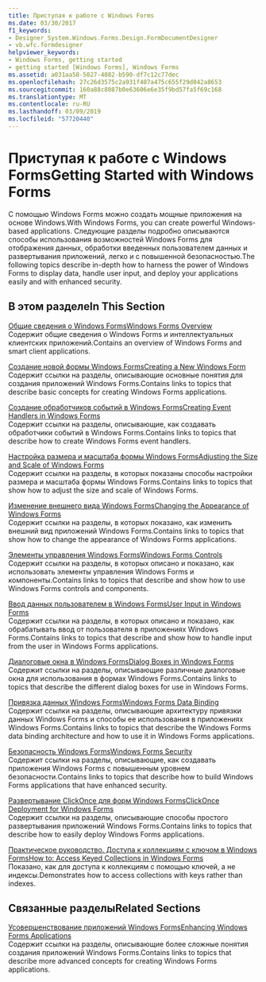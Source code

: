 ```yaml
---
title: Приступая к работе с Windows Forms
ms.date: 03/30/2017
f1_keywords:
- Designer_System.Windows.Forms.Design.FormDocumentDesigner
- vb.wfc.formdesigner
helpviewer_keywords:
- Windows Forms, getting started
- getting started [Windows Forms], Windows Forms
ms.assetid: a031aa58-5027-4082-b590-df7c12c77dec
ms.openlocfilehash: 27c26d3575c2a931f407a475c655f29d042a8653
ms.sourcegitcommit: 160a88c8087b0e63606e6e35f9bd57fa5f69c168
ms.translationtype: MT
ms.contentlocale: ru-RU
ms.lasthandoff: 03/09/2019
ms.locfileid: "57720440"
---
```

# <a name="getting-started-with-windows-forms"></a><span data-ttu-id="2672d-102">Приступая к работе с Windows Forms</span><span class="sxs-lookup"><span data-stu-id="2672d-102">Getting Started with Windows Forms</span></span>
<span data-ttu-id="2672d-103">С помощью Windows Forms можно создать мощные приложения на основе Windows.</span><span class="sxs-lookup"><span data-stu-id="2672d-103">With Windows Forms, you can create powerful Windows-based applications.</span></span> <span data-ttu-id="2672d-104">Следующие разделы подробно описываются способы использования возможностей Windows Forms для отображения данных, обработки введенных пользователем данных и развертывания приложений, легко и с повышенной безопасностью.</span><span class="sxs-lookup"><span data-stu-id="2672d-104">The following topics describe in-depth how to harness the power of Windows Forms to display data, handle user input, and deploy your applications easily and with enhanced security.</span></span>  
  
## <a name="in-this-section"></a><span data-ttu-id="2672d-105">В этом разделе</span><span class="sxs-lookup"><span data-stu-id="2672d-105">In This Section</span></span>  
 [<span data-ttu-id="2672d-106">Общие сведения о Windows Forms</span><span class="sxs-lookup"><span data-stu-id="2672d-106">Windows Forms Overview</span></span>](windows-forms-overview.md)  
 <span data-ttu-id="2672d-107">Содержит общие сведения о Windows Forms и интеллектуальных клиентских приложений.</span><span class="sxs-lookup"><span data-stu-id="2672d-107">Contains an overview of Windows Forms and smart client applications.</span></span>  
  
 [<span data-ttu-id="2672d-108">Создание новой формы Windows Forms</span><span class="sxs-lookup"><span data-stu-id="2672d-108">Creating a New Windows Form</span></span>](creating-a-new-windows-form.md)  
 <span data-ttu-id="2672d-109">Содержит ссылки на разделы, описывающие основные понятия для создания приложений Windows Forms.</span><span class="sxs-lookup"><span data-stu-id="2672d-109">Contains links to topics that describe basic concepts for creating Windows Forms applications.</span></span>  
  
 [<span data-ttu-id="2672d-110">Создание обработчиков событий в Windows Forms</span><span class="sxs-lookup"><span data-stu-id="2672d-110">Creating Event Handlers in Windows Forms</span></span>](creating-event-handlers-in-windows-forms.md)  
 <span data-ttu-id="2672d-111">Содержит ссылки на разделы, описывающие, как создавать обработчики событий в Windows Forms.</span><span class="sxs-lookup"><span data-stu-id="2672d-111">Contains links to topics that describe how to create Windows Forms event handlers.</span></span>  
  
 [<span data-ttu-id="2672d-112">Настройка размера и масштаба формы Windows Forms</span><span class="sxs-lookup"><span data-stu-id="2672d-112">Adjusting the Size and Scale of Windows Forms</span></span>](adjusting-the-size-and-scale-of-windows-forms.md)  
 <span data-ttu-id="2672d-113">Содержит ссылки на разделы, в которых показаны способы настройки размера и масштаба формы Windows Forms.</span><span class="sxs-lookup"><span data-stu-id="2672d-113">Contains links to topics that show how to adjust the size and scale of Windows Forms.</span></span>  
  
 [<span data-ttu-id="2672d-114">Изменение внешнего вида Windows Forms</span><span class="sxs-lookup"><span data-stu-id="2672d-114">Changing the Appearance of Windows Forms</span></span>](changing-the-appearance-of-windows-forms.md)  
 <span data-ttu-id="2672d-115">Содержит ссылки на разделы, в которых показано, как изменить внешний вид приложений Windows Forms.</span><span class="sxs-lookup"><span data-stu-id="2672d-115">Contains links to topics that show how to change the appearance of Windows Forms applications.</span></span>  
  
 [<span data-ttu-id="2672d-116">Элементы управления Windows Forms</span><span class="sxs-lookup"><span data-stu-id="2672d-116">Windows Forms Controls</span></span>](./controls/index.md)  
 <span data-ttu-id="2672d-117">Содержит ссылки на разделы, в которых описано и показано, как использовать элементы управления Windows Forms и компоненты.</span><span class="sxs-lookup"><span data-stu-id="2672d-117">Contains links to topics that describe and show how to use Windows Forms controls and components.</span></span>  
  
 [<span data-ttu-id="2672d-118">Ввод данных пользователем в Windows Forms</span><span class="sxs-lookup"><span data-stu-id="2672d-118">User Input in Windows Forms</span></span>](user-input-in-windows-forms.md)  
 <span data-ttu-id="2672d-119">Содержит ссылки на разделы, в которых описано и показано, как обрабатывать ввод от пользователя в приложениях Windows Forms.</span><span class="sxs-lookup"><span data-stu-id="2672d-119">Contains links to topics that describe and show how to handle input from the user in Windows Forms applications.</span></span>  
  
 [<span data-ttu-id="2672d-120">Диалоговые окна в Windows Forms</span><span class="sxs-lookup"><span data-stu-id="2672d-120">Dialog Boxes in Windows Forms</span></span>](dialog-boxes-in-windows-forms.md)  
 <span data-ttu-id="2672d-121">Содержит ссылки на разделы, описывающие различные диалоговые окна для использования в формах Windows Forms.</span><span class="sxs-lookup"><span data-stu-id="2672d-121">Contains links to topics that describe the different dialog boxes for use in Windows Forms.</span></span>  
  
 [<span data-ttu-id="2672d-122">Привязка данных Windows Forms</span><span class="sxs-lookup"><span data-stu-id="2672d-122">Windows Forms Data Binding</span></span>](windows-forms-data-binding.md)  
 <span data-ttu-id="2672d-123">Содержит ссылки на разделы, описывающие архитектуру привязки данных Windows Forms и способы ее использования в приложениях Windows Forms.</span><span class="sxs-lookup"><span data-stu-id="2672d-123">Contains links to topics that describe the Windows Forms data binding architecture and how to use it in Windows Forms applications.</span></span>  
  
 [<span data-ttu-id="2672d-124">Безопасность Windows Forms</span><span class="sxs-lookup"><span data-stu-id="2672d-124">Windows Forms Security</span></span>](windows-forms-security.md)  
 <span data-ttu-id="2672d-125">Содержит ссылки на разделы, описывающие, как создавать приложения Windows Forms с повышенным уровнем безопасности.</span><span class="sxs-lookup"><span data-stu-id="2672d-125">Contains links to topics that describe how to build Windows Forms applications that have enhanced security.</span></span>  
  
 [<span data-ttu-id="2672d-126">Развертывание ClickOnce для форм Windows Forms</span><span class="sxs-lookup"><span data-stu-id="2672d-126">ClickOnce Deployment for Windows Forms</span></span>](clickonce-deployment-for-windows-forms.md)  
 <span data-ttu-id="2672d-127">Содержит ссылки на разделы, описывающие способы простого развертывания приложений Windows Forms.</span><span class="sxs-lookup"><span data-stu-id="2672d-127">Contains links to topics that describe how to easily deploy Windows Forms applications.</span></span>  
  
 [<span data-ttu-id="2672d-128">Практическое руководство. Доступа к коллекциям с ключом в Windows Forms</span><span class="sxs-lookup"><span data-stu-id="2672d-128">How to: Access Keyed Collections in Windows Forms</span></span>](how-to-access-keyed-collections-in-windows-forms.md)  
 <span data-ttu-id="2672d-129">Показано, как для доступа к коллекциям с помощью ключей, а не индексы.</span><span class="sxs-lookup"><span data-stu-id="2672d-129">Demonstrates how to access collections with keys rather than indexes.</span></span>  
  
## <a name="related-sections"></a><span data-ttu-id="2672d-130">Связанные разделы</span><span class="sxs-lookup"><span data-stu-id="2672d-130">Related Sections</span></span>  
 [<span data-ttu-id="2672d-131">Усовершенствование приложений Windows Forms</span><span class="sxs-lookup"><span data-stu-id="2672d-131">Enhancing Windows Forms Applications</span></span>](./advanced/index.md)  
 <span data-ttu-id="2672d-132">Содержит ссылки на разделы, описывающие более сложные понятия создания приложений Windows Forms.</span><span class="sxs-lookup"><span data-stu-id="2672d-132">Contains links to topics that describe more advanced concepts for creating Windows Forms applications.</span></span>
